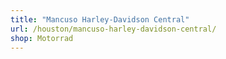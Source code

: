 ```yaml
---
title: "Mancuso Harley-Davidson Central"
url: /houston/mancuso-harley-davidson-central/
shop: Motorrad
---
```

